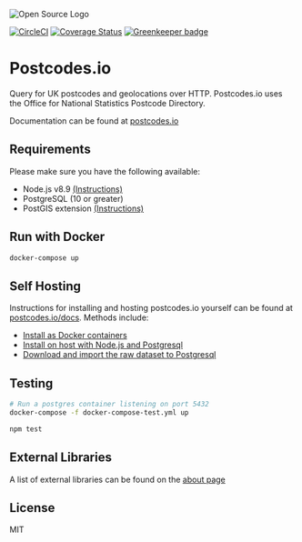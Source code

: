 ![Open Source Logo](https://img.ideal-postcodes.co.uk/postcodes-open-source.svg)

[![CircleCI](https://circleci.com/gh/ideal-postcodes/postcodes.io/tree/master.svg?style=svg)](https://circleci.com/gh/ideal-postcodes/postcodes.io/tree/master) [![Coverage Status](https://coveralls.io/repos/github/ideal-postcodes/postcodes.io/badge.svg?branch=master)](https://coveralls.io/github/ideal-postcodes/postcodes.io?branch=master) [![Greenkeeper badge](https://badges.greenkeeper.io/ideal-postcodes/postcodes.io.svg)](https://greenkeeper.io/)

# Postcodes.io

Query for UK postcodes and geolocations over HTTP. Postcodes.io uses the Office for National Statistics Postcode Directory.

Documentation can be found at [postcodes.io](http://postcodes.io)

## Requirements

Please make sure you have the following available:

- Node.js v8.9 [(Instructions)](http://nodejs.org/)
- PostgreSQL (10 or greater)
- PostGIS extension [(Instructions)](http://postgis.net/install)

## Run with Docker

```bash
docker-compose up
```

## Self Hosting

Instructions for installing and hosting postcodes.io yourself can be found at [postcodes.io/docs](https://postcodes.io/docs#Install-notes). Methods include:

- [Install as Docker containers](https://postcodes.io/docs#docker-install)
- [Install on host with Node.js and Postgresql](https://postcodes.io/docs#install-requirements)
- [Download and import the raw dataset to Postgresql](https://postcodes.io/docs#import-from-pgdump)

## Testing

```bash
# Run a postgres container listening on port 5432
docker-compose -f docker-compose-test.yml up 

npm test
```

## External Libraries

A list of external libraries can be found on the [about page](https://postcodes.io/about)

## License

MIT
